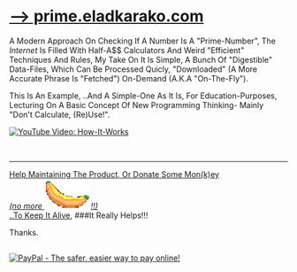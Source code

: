 # <a href="http://prime.eladkarako.com" rel="nofollow" target="_blank">--&gt; prime.eladkarako.com</a>
A Modern Approach On Checking If A Number Is A "Prime-Number",
The *Internet* Is Filled With Half-A$$ Calculators And Weird "Efficient" Techniques And Rules,
My Take On It Is Simple, A Bunch Of "Digestible" Data-Files, Which Can Be Processed Quicly, "Downloaded" (A More
Accurate Phrase Is "Fetched") On-Demand (A.K.A "On-The-Fly").

This Is An Example, 
..And A Simple-One As It Is, For Education-Purposes,
Lecturing On A Basic Concept Of New Programming Thinking- Mainly "Don't Calculate, (Re)Use!".

[![YouTube Video: How-It-Works](https://img.youtube.com/vi/tf695uf0dFo/0.jpg)](https://www.youtube.com/watch?v=tf695uf0dFo)

<br/>
<hr/>

<a title="PayPal - The safer, easier way to pay online!" href="https://www.paypal.com/cgi-bin/webscr?cmd=_donations&business=7994YX29444PA&lc=IL&item_name=Elad%20Karako%27s%20HOSTS&item_number=for_hosts_eladkarako_com&currency_code=USD&bn=PP%2dDonationsBF%3abtn_donate_LG%2egif%3aNonHosted" target="_blank" rel="nofollow">Help Maintaining The Product, Or Donate Some Mon(k)ey <br/>
*(no more ![No Bananas!!](_resources/banana.gif)!!)* <br/>
..To Keep It Alive</a>,
###It Really Helps!!!

Thanks.
## 
<a title="PayPal - The safer, easier way to pay online!" href="https://www.paypal.com/cgi-bin/webscr?cmd=_donations&business=7994YX29444PA&lc=IL&item_name=Elad%20Karako%27s%20HOSTS&item_number=for_hosts_eladkarako_com&currency_code=USD&bn=PP%2dDonationsBF%3abtn_donate_LG%2egif%3aNonHosted" target="_blank" rel="nofollow"><img alt="PayPal - The safer, easier way to pay online!" border="0" src="https://www.paypalobjects.com/en_US/i/scr/pixel.gif" width="1" height="1"/></a>


